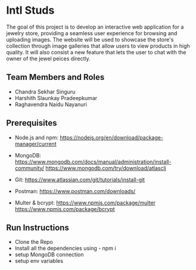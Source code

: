 # Intl Studs

The goal of this project is to develop an interactive web application for a jewelry store, providing a seamless user experience for browsing and uploading images. The website will be used to showcase the store's collection through image galleries that allow users to view products in high quality. It will also consist a new feature that lets the user to chat with the owner of the jewel peices directly.

## Team Members and Roles

* Chandra Sekhar Singuru
* Harshith Slaunkay Pradeepkumar
* Raghavendra Naidu Nayanuri

## Prerequisites

- Node.js and npm:
    https://nodejs.org/en/download/package-manager/current

- MongoDB:
    https://www.mongodb.com/docs/manual/administration/install-community/
    https://www.mongodb.com/try/download/atlascli

- Git:
    https://www.atlassian.com/git/tutorials/install-git

- Postman:
    https://www.postman.com/downloads/

- Multer & bcrypt:
    https://www.npmjs.com/package/multer
    https://www.npmjs.com/package/bcrypt

## Run Instructions

- Clone the Repo
- Install all the dependencies using - npm i
- setup MongoDB connection
- setup env variables 